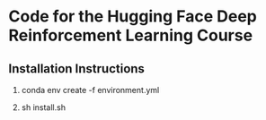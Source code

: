 # Code for the Hugging Face Deep Reinforcement Learning Course

## Installation Instructions

1. conda env create -f environment.yml

2. sh install.sh
